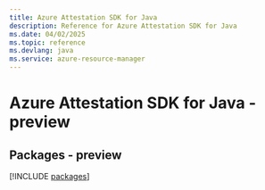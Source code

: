 ```yaml
---
title: Azure Attestation SDK for Java
description: Reference for Azure Attestation SDK for Java
ms.date: 04/02/2025
ms.topic: reference
ms.devlang: java
ms.service: azure-resource-manager
---
```

# Azure Attestation SDK for Java - preview
## Packages - preview
[!INCLUDE [packages](attestation-index.md)]